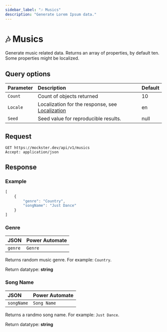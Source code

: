 ```yaml
---
sidebar_label: "🎶 Musics"
description: "Generate Lorem Ipsum data."
---
```


# 🎶 Musics

Generate music related data. Returns an array of properties, by default ten. Some properties might be localized.

## Query options

|Parameter|Description|Default|
|---------|:---------|---------|
|`Count`| Count of objects returned | 10 |
|`Locale`| Localization for the response, see [Localization](./../localization) | en |
|`Seed` | Seed value for reproducible results. | null |

## Request

```http title="HTTP"
GET https://mockster.dev/api/v1/musics
Accept: application/json  
```

## Response 

### Example 

```jsx title="JSON"
[
    {
        "genre": "Country",
        "songName": "Just Dance"
    }
]
```

### Genre

|JSON|Power Automate|
|:---------|:---------|
`genre`|`Genre`

Returns random music genre. For example: `Country`.

Return datatype: **string**

### Song Name

|JSON|Power Automate|
|:---------|:---------|
`songName`|`Song Name`

Returns a randmo song name. For example: `Just Dance`.

Return datatype: **string**